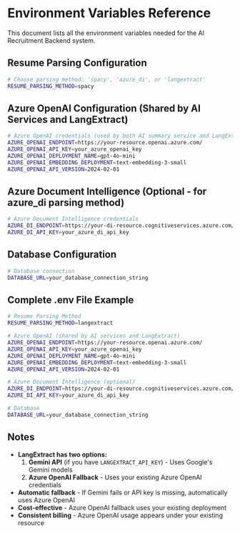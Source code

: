 # Environment Variables Reference

This document lists all the environment variables needed for the AI Recruitment Backend system.

## Resume Parsing Configuration

```bash
# Choose parsing method: 'spacy', 'azure_di', or 'langextract'
RESUME_PARSING_METHOD=spacy
```

## Azure OpenAI Configuration (Shared by AI Services and LangExtract)

```bash
# Azure OpenAI credentials (used by both AI summary service and LangExtract)
AZURE_OPENAI_ENDPOINT=https://your-resource.openai.azure.com/
AZURE_OPENAI_API_KEY=your_azure_openai_key
AZURE_OPENAI_DEPLOYMENT_NAME=gpt-4o-mini
AZURE_OPENAI_EMBEDDING_DEPLOYMENT=text-embedding-3-small
AZURE_OPENAI_API_VERSION=2024-02-01
```

## Azure Document Intelligence (Optional - for azure_di parsing method)

```bash
# Azure Document Intelligence credentials
AZURE_DI_ENDPOINT=https://your-di-resource.cognitiveservices.azure.com/
AZURE_DI_API_KEY=your_azure_di_api_key
```

## Database Configuration

```bash
# Database connection
DATABASE_URL=your_database_connection_string
```

## Complete .env File Example

```bash
# Resume Parsing Method
RESUME_PARSING_METHOD=langextract

# Azure OpenAI (shared by AI services and LangExtract)
AZURE_OPENAI_ENDPOINT=https://your-resource.openai.azure.com/
AZURE_OPENAI_API_KEY=your_azure_openai_key
AZURE_OPENAI_DEPLOYMENT_NAME=gpt-4o-mini
AZURE_OPENAI_EMBEDDING_DEPLOYMENT=text-embedding-3-small
AZURE_OPENAI_API_VERSION=2024-02-01

# Azure Document Intelligence (optional)
AZURE_DI_ENDPOINT=https://your-di-resource.cognitiveservices.azure.com/
AZURE_DI_API_KEY=your_azure_di_api_key

# Database
DATABASE_URL=your_database_connection_string
```

## Notes

- **LangExtract has two options:**
  1. **Gemini API** (if you have `LANGEXTRACT_API_KEY`) - Uses Google's Gemini models
  2. **Azure OpenAI Fallback** - Uses your existing Azure OpenAI credentials
- **Automatic fallback** - If Gemini fails or API key is missing, automatically uses Azure OpenAI
- **Cost-effective** - Azure OpenAI fallback uses your existing deployment
- **Consistent billing** - Azure OpenAI usage appears under your existing resource 